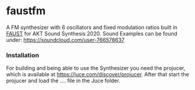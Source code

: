 # faustfm
A FM synthesizer with 6 oscillators and fixed modulation ratios built in [FAUST](https://faust.grame.fr/ "FAUST") for AKT Sound Synthesis 2020.
Sound Examples can be found under: https://soundcloud.com/user-766578637

### Installation ###
For building and being able to use the Synthesizer you need the projucer, which is available at https://juce.com/discover/projucer.
After that start the projucer and load the .... file in the Juce folder.

